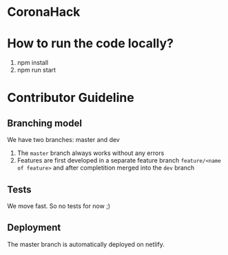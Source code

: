 # CoronaHack


# How to run the code locally?
1. npm install
2. npm run start

# Contributor Guideline
## Branching model
We have two branches: master and dev
1. The `master` branch always works without any errors
2. Features are first developed in a separate feature branch `feature/<name of feature>` and after completition merged into the `dev` branch


## Tests 
We move fast. So no tests for now ;)

## Deployment
The master branch is automatically deployed on netlify.

